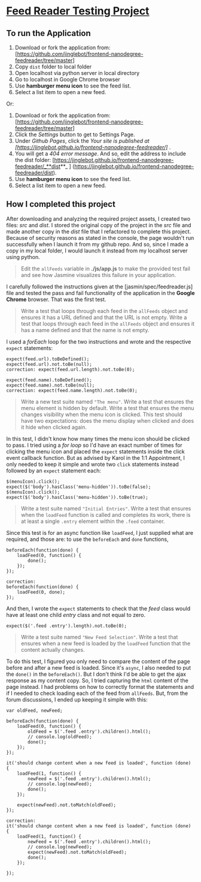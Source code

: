 # [Feed Reader Testing Project](https://jinglebot.github.io/frontend-nanodegree-feedreader/dist)

## To run the Application

1. Download or fork the application from: [https://github.com/jinglebot/frontend-nanodegree-feedreader/tree/master]
2. Copy `dist` folder to local folder
3. Open localhost via python server in local directory
4. Go to localhost in Google Chrome browser
5. Use **hamburger menu icon** to see the feed list.
6. Select a list item to open a new feed.

Or:

1. Download or fork the application from: [https://github.com/jinglebot/frontend-nanodegree-feedreader/tree/master]
2. Click the *Settings* button to get to Settings Page.
3. Under *Github Pages*, click the _Your site is published at [https://jinglebot.github.io/frontend-nanodegree-feedreader/]_ .
4. You will get a _404 error message_. And so, edit the address to include the dist folder: [https://jinglebot.github.io/frontend-nanodegree-feedreader/_**dist**_ ] (https://jinglebot.github.io/frontend-nanodegree-feedreader/dist).
5. Use **hamburger menu icon** to see the feed list.
6. Select a list item to open a new feed.


## How I completed this project

After downloading and analyzing the required project assets, I created two files: _src_ and _dist_. I stored the original copy of the project in the _src_ file and made another copy in  the _dist_ file that I refactored to complete this project.
Because of security reasons as stated in the console, the page wouldn't run successfully when I launch it from my github repo. And so, since I made a copy in my local folder, I would launch it instead from my localhost server using python.

> Edit the `allFeeds` variable in **./js/app.js** to make the provided test fail and see how Jasmine visualizes this failure in your application.

I carefully followed the instructions given at the [jasmin/spec/feedreader.js] file and tested the pass and fail functionality of the application in the **Google Chrome** browser. That was the first test.

> Write a test that loops through each feed in the `allFeeds` object and ensures it has a URL defined and that the URL is not empty.
> Write a test that loops through each feed in the `allFeeds` object and ensures it has a name defined and that the name is not empty.

I used a _forEach_ loop for the two instructions and wrote and the respective `expect` statements:
```
expect(feed.url).toBeDefined();
expect(feed.url).not.toBe(null);
correction: expect(feed.url.length).not.toBe(0);

expect(feed.name).toBeDefined();
expect(feed.name).not.toBe(null);
correction: expect(feed.name.length).not.toBe(0);
```

> Write a new test suite named `"The menu"`.
> Write a test that ensures the menu element is hidden by default.
> Write a test that ensures the menu changes visibility when the menu icon is clicked. This test should have two expectations: does the menu display when clicked and does it hide when clicked again.

In this test, I didn't know how many times the menu icon should be clicked to pass. I tried using a _for loop_ so I'd have an exact number of times for clicking the menu icon and placed the `expect` statements inside the click event callback function. But as advised by Karol in the 1:1 Appointment, I only needed to keep it simple and wrote two `click` statements instead followed by an `expect` statement each:
```
$(menuIcon).click();
expect($('body').hasClass('menu-hidden')).toBe(false);
$(menuIcon).click();
expect($('body').hasClass('menu-hidden')).toBe(true);
```

> Write a test suite named `"Initial Entries"`.
> Write a test that ensures when the `loadFeed` function is called and completes its work, there is at least a single `.entry` element within the `.feed` container.

Since this test is for an async function like `loadFeed`, I just supplied what are required, and those are: to use the `beforeEach` and `done` functions,
```
beforeEach(function(done) {
    loadFeed(0, function() {
        done();
    });
});

correction: 
beforeEach(function(done) {
    loadFeed(0, done);
});
```
And then, I wrote the `expect` statements to check that the _feed_ class would have at least one child _entry_ class and not equal to zero.
```
expect($('.feed .entry').length).not.toBe(0);
```

> Write a test suite named `"New Feed Selection"`.
> Write a test that ensures when a new feed is loaded by the `loadFeed` function that the content actually changes.

To do this test, I figured you only need to compare the content of the page before and after a new feed is loaded. Since it's `async`, I also needed to put the `done()` in the `beforeEach()`. But I don't think I'd be able to get the ajax response as my content copy. So, I tried capturing the `html` content of the page instead. I had problems on how to correctly format the statements and if I needed to check loading each of the feed from `allFeeds`. But, from the forum discussions, I ended up keeping it simple with this:
```
var oldFeed, newFeed;

beforeEach(function(done) {
    loadFeed(0, function() {
        oldFeed = $('.feed .entry').children().html();
        // console.log(oldFeed);
        done();
    });
});

it('should change content when a new feed is loaded', function (done) {
    loadFeed(1, function() {
        newFeed = $('.feed .entry').children().html();
        // console.log(newFeed);
        done();
    });

    expect(newFeed).not.toMatch(oldFeed);
});

correction: 
it('should change content when a new feed is loaded', function (done) {
    loadFeed(1, function() {
        newFeed = $('.feed .entry').children().html();
        // console.log(newFeed);
        expect(newFeed).not.toMatch(oldFeed);
        done();
    });

});
```
